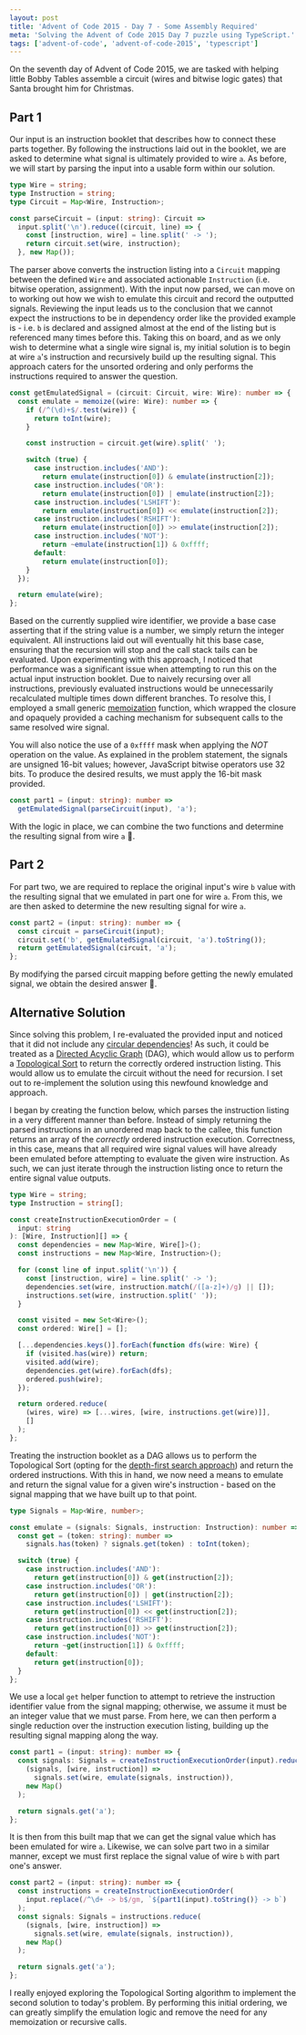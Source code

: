 ```yaml
---
layout: post
title: 'Advent of Code 2015 - Day 7 - Some Assembly Required'
meta: 'Solving the Advent of Code 2015 Day 7 puzzle using TypeScript.'
tags: ['advent-of-code', 'advent-of-code-2015', 'typescript']
---
```


On the seventh day of Advent of Code 2015, we are tasked with helping little Bobby Tables assemble a circuit (wires and bitwise logic gates) that Santa brought him for Christmas.

<!--more-->

## Part 1

Our input is an instruction booklet that describes how to connect these parts together.
By following the instructions laid out in the booklet, we are asked to determine what signal is ultimately provided to wire `a`.
As before, we will start by parsing the input into a usable form within our solution.

```typescript
type Wire = string;
type Instruction = string;
type Circuit = Map<Wire, Instruction>;

const parseCircuit = (input: string): Circuit =>
  input.split('\n').reduce((circuit, line) => {
    const [instruction, wire] = line.split(' -> ');
    return circuit.set(wire, instruction);
  }, new Map());
```

The parser above converts the instruction listing into a `Circuit` mapping between the defined `Wire` and associated actionable `Instruction` (i.e. bitwise operation, assignment).
With the input now parsed, we can move on to working out how we wish to emulate this circuit and record the outputted signals.
Reviewing the input leads us to the conclusion that we cannot expect the instructions to be in dependency order like the provided example is - i.e. `b` is declared and assigned almost at the end of the listing but is referenced many times before this.
Taking this on board, and as we only wish to determine what a single wire signal is, my initial solution is to begin at wire `a`'s instruction and recursively build up the resulting signal.
This approach caters for the unsorted ordering and only performs the instructions required to answer the question.

```typescript
const getEmulatedSignal = (circuit: Circuit, wire: Wire): number => {
  const emulate = memoize((wire: Wire): number => {
    if (/^(\d)+$/.test(wire)) {
      return toInt(wire);
    }

    const instruction = circuit.get(wire).split(' ');

    switch (true) {
      case instruction.includes('AND'):
        return emulate(instruction[0]) & emulate(instruction[2]);
      case instruction.includes('OR'):
        return emulate(instruction[0]) | emulate(instruction[2]);
      case instruction.includes('LSHIFT'):
        return emulate(instruction[0]) << emulate(instruction[2]);
      case instruction.includes('RSHIFT'):
        return emulate(instruction[0]) >> emulate(instruction[2]);
      case instruction.includes('NOT'):
        return ~emulate(instruction[1]) & 0xffff;
      default:
        return emulate(instruction[0]);
    }
  });

  return emulate(wire);
};
```

Based on the currently supplied wire identifier, we provide a base case asserting that if the string value is a number, we simply return the integer equivalent.
All instructions laid out will eventually hit this base case, ensuring that the recursion will stop and the call stack tails can be evaluated.
Upon experimenting with this approach, I noticed that performance was a significant issue when attempting to run this on the actual input instruction booklet.
Due to naively recursing over all instructions, previously evaluated instructions would be unnecessarily recalculated multiple times down different branches.
To resolve this, I employed a small generic [memoization](https://en.wikipedia.org/wiki/Memoization) function, which wrapped the closure and opaquely provided a caching mechanism for subsequent calls to the same resolved wire signal.

You will also notice the use of a `0xffff` mask when applying the _NOT_ operation on the value.
As explained in the problem statement, the signals are unsigned 16-bit values; however, JavaScript bitwise operators use 32 bits.
To produce the desired results, we must apply the 16-bit mask provided.

```typescript
const part1 = (input: string): number =>
  getEmulatedSignal(parseCircuit(input), 'a');
```

With the logic in place, we can combine the two functions and determine the resulting signal from wire `a` 🌟.

## Part 2

For part two, we are required to replace the original input's wire `b` value with the resulting signal that we emulated in part one for wire `a`.
From this, we are then asked to determine the new resulting signal for wire `a`.

```typescript
const part2 = (input: string): number => {
  const circuit = parseCircuit(input);
  circuit.set('b', getEmulatedSignal(circuit, 'a').toString());
  return getEmulatedSignal(circuit, 'a');
};
```

By modifying the parsed circuit mapping before getting the newly emulated signal, we obtain the desired answer 🌟.

## Alternative Solution

Since solving this problem, I re-evaluated the provided input and noticed that it did not include any [circular dependencies](https://en.wikipedia.org/wiki/Circular_dependency)!
As such, it could be treated as a [Directed Acyclic Graph](https://en.wikipedia.org/wiki/Directed_acyclic_graph) (DAG), which would allow us to perform a [Topological Sort](https://en.wikipedia.org/wiki/Topological_sorting) to return the correctly ordered instruction listing.
This would allow us to emulate the circuit without the need for recursion.
I set out to re-implement the solution using this newfound knowledge and approach.

I began by creating the function below, which parses the instruction listing in a very different manner than before.
Instead of simply returning the parsed instructions in an unordered map back to the callee, this function returns an array of the _correctly_ ordered instruction execution.
Correctness, in this case, means that all required wire signal values will have already been emulated before attempting to evaluate the given wire instruction.
As such, we can just iterate through the instruction listing once to return the entire signal value outputs.

```typescript
type Wire = string;
type Instruction = string[];

const createInstructionExecutionOrder = (
  input: string
): [Wire, Instruction][] => {
  const dependencies = new Map<Wire, Wire[]>();
  const instructions = new Map<Wire, Instruction>();

  for (const line of input.split('\n')) {
    const [instruction, wire] = line.split(' -> ');
    dependencies.set(wire, instruction.match(/([a-z]+)/g) || []);
    instructions.set(wire, instruction.split(' '));
  }

  const visited = new Set<Wire>();
  const ordered: Wire[] = [];

  [...dependencies.keys()].forEach(function dfs(wire: Wire) {
    if (visited.has(wire)) return;
    visited.add(wire);
    dependencies.get(wire).forEach(dfs);
    ordered.push(wire);
  });

  return ordered.reduce(
    (wires, wire) => [...wires, [wire, instructions.get(wire)]],
    []
  );
};
```

Treating the instruction booklet as a DAG allows us to perform the Topological Sort (opting for the [depth-first search approach](https://en.wikipedia.org/wiki/Topological_sorting#Depth-first_search)) and return the ordered instructions.
With this in hand, we now need a means to emulate and return the signal value for a given wire's instruction - based on the signal mapping that we have built up to that point.

```typescript
type Signals = Map<Wire, number>;

const emulate = (signals: Signals, instruction: Instruction): number => {
  const get = (token: string): number =>
    signals.has(token) ? signals.get(token) : toInt(token);

  switch (true) {
    case instruction.includes('AND'):
      return get(instruction[0]) & get(instruction[2]);
    case instruction.includes('OR'):
      return get(instruction[0]) | get(instruction[2]);
    case instruction.includes('LSHIFT'):
      return get(instruction[0]) << get(instruction[2]);
    case instruction.includes('RSHIFT'):
      return get(instruction[0]) >> get(instruction[2]);
    case instruction.includes('NOT'):
      return ~get(instruction[1]) & 0xffff;
    default:
      return get(instruction[0]);
  }
};
```

We use a local `get` helper function to attempt to retrieve the instruction identifier value from the signal mapping; otherwise, we assume it must be an integer value that we must parse.
From here, we can then perform a single reduction over the instruction execution listing, building up the resulting signal mapping along the way.

```typescript
const part1 = (input: string): number => {
  const signals: Signals = createInstructionExecutionOrder(input).reduce(
    (signals, [wire, instruction]) =>
      signals.set(wire, emulate(signals, instruction)),
    new Map()
  );

  return signals.get('a');
};
```

It is then from this built map that we can get the signal value which has been emulated for wire `a`.
Likewise, we can solve part two in a similar manner, except we must first replace the signal value of wire `b` with part one's answer.

```typescript
const part2 = (input: string): number => {
  const instructions = createInstructionExecutionOrder(
    input.replace(/^\d+ -> b$/gm, `${part1(input).toString()} -> b`)
  );
  const signals: Signals = instructions.reduce(
    (signals, [wire, instruction]) =>
      signals.set(wire, emulate(signals, instruction)),
    new Map()
  );

  return signals.get('a');
};
```

I really enjoyed exploring the Topological Sorting algorithm to implement the second solution to today's problem.
By performing this initial ordering, we can greatly simplify the emulation logic and remove the need for any memoization or recursive calls.
